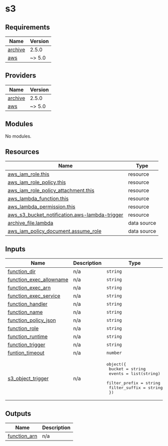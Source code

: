 # s3

<!-- BEGINNING OF PRE-COMMIT-TERRAFORM DOCS HOOK -->
## Requirements

| Name | Version |
|------|---------|
| <a name="requirement_archive"></a> [archive](#requirement\_archive) | 2.5.0 |
| <a name="requirement_aws"></a> [aws](#requirement\_aws) | ~> 5.0 |

## Providers

| Name | Version |
|------|---------|
| <a name="provider_archive"></a> [archive](#provider\_archive) | 2.5.0 |
| <a name="provider_aws"></a> [aws](#provider\_aws) | ~> 5.0 |

## Modules

No modules.

## Resources

| Name | Type |
|------|------|
| [aws_iam_role.this](https://registry.terraform.io/providers/hashicorp/aws/latest/docs/resources/iam_role) | resource |
| [aws_iam_role_policy.this](https://registry.terraform.io/providers/hashicorp/aws/latest/docs/resources/iam_role_policy) | resource |
| [aws_iam_role_policy_attachment.this](https://registry.terraform.io/providers/hashicorp/aws/latest/docs/resources/iam_role_policy_attachment) | resource |
| [aws_lambda_function.this](https://registry.terraform.io/providers/hashicorp/aws/latest/docs/resources/lambda_function) | resource |
| [aws_lambda_permission.this](https://registry.terraform.io/providers/hashicorp/aws/latest/docs/resources/lambda_permission) | resource |
| [aws_s3_bucket_notification.aws-lambda-trigger](https://registry.terraform.io/providers/hashicorp/aws/latest/docs/resources/s3_bucket_notification) | resource |
| [archive_file.lambda](https://registry.terraform.io/providers/hashicorp/archive/2.5.0/docs/data-sources/file) | data source |
| [aws_iam_policy_document.assume_role](https://registry.terraform.io/providers/hashicorp/aws/latest/docs/data-sources/iam_policy_document) | data source |

## Inputs

| Name | Description | Type | Default | Required |
|------|-------------|------|---------|:--------:|
| <a name="input_function_dir"></a> [function\_dir](#input\_function\_dir) | n/a | `string` | n/a | yes |
| <a name="input_function_exec_allowname"></a> [function\_exec\_allowname](#input\_function\_exec\_allowname) | n/a | `string` | n/a | yes |
| <a name="input_function_exec_arn"></a> [function\_exec\_arn](#input\_function\_exec\_arn) | n/a | `string` | n/a | yes |
| <a name="input_function_exec_service"></a> [function\_exec\_service](#input\_function\_exec\_service) | n/a | `string` | n/a | yes |
| <a name="input_function_handler"></a> [function\_handler](#input\_function\_handler) | n/a | `string` | n/a | yes |
| <a name="input_function_name"></a> [function\_name](#input\_function\_name) | n/a | `string` | n/a | yes |
| <a name="input_function_policy_json"></a> [function\_policy\_json](#input\_function\_policy\_json) | n/a | `string` | n/a | yes |
| <a name="input_function_role"></a> [function\_role](#input\_function\_role) | n/a | `string` | n/a | yes |
| <a name="input_function_runtime"></a> [function\_runtime](#input\_function\_runtime) | n/a | `string` | n/a | yes |
| <a name="input_function_trigger"></a> [function\_trigger](#input\_function\_trigger) | n/a | `string` | `null` | no |
| <a name="input_funtion_timeout"></a> [funtion\_timeout](#input\_funtion\_timeout) | n/a | `number` | `10` | no |
| <a name="input_s3_object_trigger"></a> [s3\_object\_trigger](#input\_s3\_object\_trigger) | n/a | <pre>object({<br>    bucket        = string<br>    events        = list(string)<br>    filter_prefix = string<br>    filter_suffix = string<br>  })</pre> | <pre>{<br>  "bucket": null,<br>  "events": [],<br>  "filter_prefix": null,<br>  "filter_suffix": null<br>}</pre> | no |

## Outputs

| Name | Description |
|------|-------------|
| <a name="output_function_arn"></a> [function\_arn](#output\_function\_arn) | n/a |
<!-- END OF PRE-COMMIT-TERRAFORM DOCS HOOK -->
